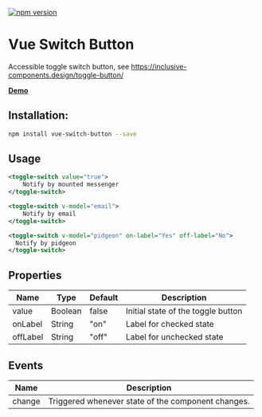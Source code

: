 [![npm version](https://badge.fury.io/js/vue-switch-button.svg)](https://badge.fury.io/js/vue-switch-button)

# Vue Switch Button

Accessible toggle switch button, see https://inclusive-components.design/toggle-button/

[**Demo**](https://codesandbox.io/s/24pq29w23p)

## Installation:
```bash
npm install vue-switch-button --save
```

## Usage
```xml
<toggle-switch value="true"> 
    Notify by mounted messenger
</toggle-switch>

<toggle-switch v-model="email">
    Notify by email
</toggle-switch>

<toggle-switch v-model="pidgeon" on-label="Yes" off-label="No">
  Notify by pidgeon
</toggle-switch>

```

## Properties

| Name      | Type              | Default     | Description                        |
| ---       | ---               | ---         | ---                                |
| value     | Boolean           | false       | Initial state of the toggle button |
| onLabel   | String            | "on"        | Label for checked state |
| offLabel   | String            | "off"        | Label for unchecked state |

## Events

| Name   | Description              |
| ---    | ---                      |
| change | Triggered whenever state of the component changes. |
